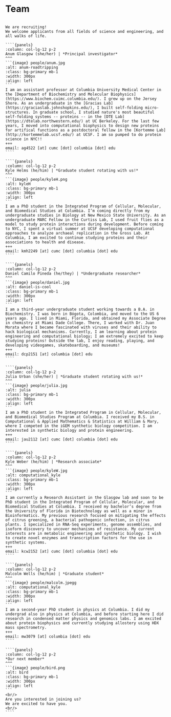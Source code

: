 <!-- Global site tag (gtag.js) - Google Analytics -->
<script async src="https://www.googletagmanager.com/gtag/js?id=G-YXZFB7HB4L"></script>
<script>
  window.dataLayer = window.dataLayer || [];
  function gtag(){dataLayer.push(arguments);}
  gtag('js', new Date());

  gtag('config', 'G-YXZFB7HB4L');
</script>

# Team

`````{div} full-width

We are recruiting!
We welcome applicants from all fields of science and engineering, and all walks of life.

````{panels}
:column: col-lg-12 p-2
Anum Glasgow (she/her) | *Principal investigator*
^^^
```{image} people/anum.jpg
:alt: anum-roadtripping
:class: bg-primary mb-1
:width: 300px
:align: left
```
I am an assistant professor at Columbia University Medical Center in the [Department of Biochemistry and Molecular Biophysics](https://www.biochem.cuimc.columbia.edu/). I grew up on the Jersey Shore. As an undergraduate in the [Gracias Lab](https://graciaslab.johnshopkins.edu/), I built self-folding micro-structures. In graduate school, I studied nature's most beautiful self-folding systems -- proteins -- in the [DTE Lab](https://dtelab.northwestern.edu/) at UC Berkeley. For the last few years, I moved into computational biophysics to design new proteins for artifical functions as a postdoctoral fellow in the [Kortemme Lab](http://kortemmelab.ucsf.edu/) at UCSF. I am so pumped to do protein science in NYC!! 
+++
email: ag4522 [at] cumc [dot] columbia [dot] edu
````

````{panels}
:column: col-lg-12 p-2
Kyle Helms (he/him) | *Graduate student rotating with us!*
^^^
```{image} people/kyleH.png
:alt: kyleH
:class: bg-primary mb-1
:width: 300px
:align: left
```
I am a PhD student in the Integrated Program of Cellular, Molecular, and Biomedical Studies at Columbia. I’m coming directly from my undergraduate studies in Biology at New Mexico State University. As an undergraduate MARC Fellow in the Curtiss Lab, I used fruit flies as a model to study protein interactions during development. Before coming to NYC, I spent a virtual summer at UCSF developing computational approaches to analyze archaeal replication in the Gross Lab. At Columbia, I am excited to continue studying proteins and their associations to health and disease.
+++
email: kmh2249 [at] cumc [dot] columbia [dot] edu
````

````{panels}
:column: col-lg-12 p-2
Daniel Camilo Pineda (he/they) | *Undergraduate researcher*
^^^
```{image} people/daniel.jpg
:alt: daniel-is-cool
:class: bg-primary mb-1
:width: 300px
:align: left
```
I am a third-year undergraduate student working towards a B.A. in Biochemistry. I was born in Bógota, Colombia, and moved to the US 6 years ago. I lived in Miami, Florida, and obtained my Associate Degree in chemistry at Miami Dade College. There, I worked with Dr. Juan Morata where I became fascinated with viruses and their ability to hack biological mechanisms. Currently, I am learning about protein engineering and computational biology; I am extremely excited to keep studying proteins! Outside the lab, I enjoy reading, playing, and developing videogames, skateboarding, and museums! 
+++
email: dcp2151 [at] columbia [dot] edu
````

````{panels}
:column: col-lg-12 p-2
Julia Urban (she/her) | *Graduate student rotating with us!*
^^^
```{image} people/julia.jpg
:alt: julia
:class: bg-primary mb-1
:width: 300px
:align: left
```
I am a PhD student in the Integrated Program in Cellular, Molecular, and Biomedical Studies Program at Columbia. I received my B.S. in Computational & Applied Mathematics & Statistics at William & Mary, where I competed in the iGEM synthetic biology competition. I am interested in synthetic biology and protein engineering.
+++
email: jau2112 [at] cumc [dot] columbia [dot] edu
````

````{panels}
:column: col-lg-12 p-2
Kyle Weber (he/him) | *Research associate*
^^^
```{image} people/kyleW.jpg
:alt: computational_kyle
:class: bg-primary mb-1
:width: 300px
:align: left
```
I am currently a Research Assistant in the Glasgow lab and soon to be PhD student in the Integrated Program of Cellular, Molecular, and Biomedical Studies at Columbia. I received my bachelor’s degree from the University of Florida in Biotechnology as well as a minor in Bioinformatics. My previous research focused on mitigating the effects of citrus greening, a bacterial pathogenic infection, in citrus plants. I specialized in RNA-Seq experiments, genome assemblies, and isoform discovery to uncover mechanisms of resistance. My current interests are in metabolic engineering and synthetic biology. I wish to create novel enzymes and transcription factors for the use in synthetic systems.
+++
email: kcw2152 [at] cumc [dot] columbia [dot] edu
````

````{panels}
:column: col-lg-12 p-2
Malcolm Wells (he/him) | *Graduate student*
^^^
```{image} people/malcolm.jpegg
:alt: computational_kyle
:class: bg-primary mb-1
:width: 300px
:align: left
```
I am a second-year PhD student in physics at Columbia. I did my undergrad also in physics at Columbia, and before starting here I did research in condensed matter physics and genomics labs. I am excited about protein biophysics and currently studying allostery using HDX mass spectrometry.
+++
email: mw3079 [at] columbia [dot] edu
````

````{panels}
:column: col-lg-12 p-2
*Our next member*
^^^
```{image} people/bird.png
:alt: bird
:class: bg-primary mb-1
:width: 300px
:align: left
```
<br/>
Are you interested in joining us?
We are excited to have you.
<br/>
````

`````
